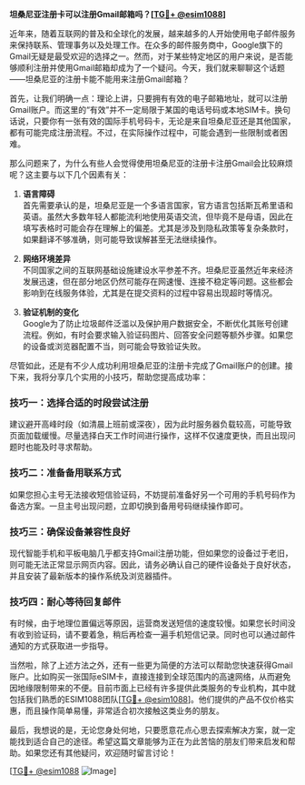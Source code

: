 **坦桑尼亚注册卡可以注册Gmail邮箱吗？[[TG💪+ @esim1088](https://t.me/s/esim1088)]**

近年来，随着互联网的普及和全球化的发展，越来越多的人开始使用电子邮件服务来保持联系、管理事务以及处理工作。在众多的邮件服务商中，Google旗下的Gmail无疑是最受欢迎的选择之一。然而，对于某些特定地区的用户来说，是否能够顺利注册并使用Gmail邮箱却成为了一个疑问。今天，我们就来聊聊这个话题——坦桑尼亚的注册卡能不能用来注册Gmail邮箱？

首先，让我们明确一点：理论上讲，只要拥有有效的电子邮箱地址，就可以注册Gmail账户。而这里的“有效”并不一定局限于某国的电话号码或本地SIM卡。换句话说，只要你有一张有效的国际手机号码卡，无论是来自坦桑尼亚还是其他国家，都有可能完成注册流程。不过，在实际操作过程中，可能会遇到一些限制或者困难。

那么问题来了，为什么有些人会觉得使用坦桑尼亚的注册卡注册Gmail会比较麻烦呢？这主要与以下几个因素有关：

1. **语言障碍**  
   首先需要承认的是，坦桑尼亚是一个多语言国家，官方语言包括斯瓦希里语和英语。虽然大多数年轻人都能流利地使用英语交流，但毕竟不是母语，因此在填写表格时可能会存在理解上的偏差。尤其是涉及到隐私政策等复杂条款时，如果翻译不够准确，则可能导致误解甚至无法继续操作。

2. **网络环境差异**  
   不同国家之间的互联网基础设施建设水平参差不齐。坦桑尼亚虽然近年来经济发展迅速，但在部分地区仍然可能存在网速慢、连接不稳定等问题。这些都会影响到在线服务体验，尤其是在提交资料的过程中容易出现超时等情况。

3. **验证机制的变化**  
   Google为了防止垃圾邮件泛滥以及保护用户数据安全，不断优化其账号创建流程。例如，有时会要求输入验证码图片、回答安全问题等额外步骤。如果您的设备或浏览器配置不当，则可能会导致验证失败。

尽管如此，还是有不少人成功利用坦桑尼亚的注册卡完成了Gmail账户的创建。接下来，我将分享几个实用的小技巧，帮助您提高成功率：

### 技巧一：选择合适的时段尝试注册
建议避开高峰时段（如清晨上班前或深夜），因为此时服务器负载较高，可能导致页面加载缓慢。尽量选择白天工作时间进行操作，这样不仅速度更快，而且出现问题时也能及时寻求帮助。

### 技巧二：准备备用联系方式
如果您担心主号无法接收短信验证码，不妨提前准备好另一个可用的手机号码作为备选方案。一旦主号出现问题，立即切换到备用号码继续操作即可。

### 技巧三：确保设备兼容性良好
现代智能手机和平板电脑几乎都支持Gmail注册功能，但如果您的设备过于老旧，则可能无法正常显示网页内容。因此，请务必确认自己的硬件设备处于良好状态，并且安装了最新版本的操作系统及浏览器插件。

### 技巧四：耐心等待回复邮件
有时候，由于地理位置偏远等原因，运营商发送短信的速度较慢。如果您长时间没有收到验证码，请不要着急，稍后再检查一遍手机短信记录。同时也可以通过邮件通知的方式获取进一步指导。

当然啦，除了上述方法之外，还有一些更为简便的方法可以帮助您快速获得Gmail账户。比如购买一张国际eSIM卡，直接连接到全球范围内的高速网络，从而避免因地缘限制带来的不便。目前市面上已经有许多提供此类服务的专业机构，其中就包括我们熟悉的ESIM1088团队[[TG💪+ @esim1088](https://t.me/s/esim1088)]。他们提供的产品不仅价格实惠，而且操作简单易懂，非常适合初次接触这类业务的朋友。

最后，我想说的是，无论您身处何地，只要愿意花点心思去探索解决方案，就一定能找到适合自己的途径。希望这篇文章能够为正在为此苦恼的朋友们带来启发和帮助。如果您还有其他疑问，欢迎随时留言讨论！

[[TG💪+ @esim1088](https://t.me/s/esim1088) ![Image](https://i.postimg.cc/4NQfJmqS/Snipaste-2025-05-13-00-14-12.png)]